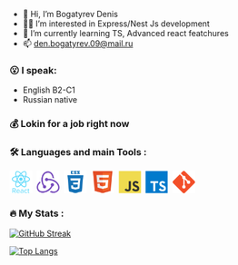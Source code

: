 - 👋 Hi, I’m Bogatyrev Denis
- :man_technologist: I’m interested in Express/Nest Js development 
- 🌱 I’m currently learning TS, Advanced react featchures
- 📫 den.bogatyrev.09@mail.ru

### 😮 I speak:
- English B2-C1
- Russian native


### 💰 Lokin for a job right now

### :hammer_and_wrench: Languages and main Tools :
<div>
  <img src="https://github.com/devicons/devicon/blob/master/icons/react/react-original-wordmark.svg" title="React" alt="React" width="40" height="40"/>&nbsp;
  <img src="https://github.com/devicons/devicon/blob/master/icons/redux/redux-original.svg" title="Redux" alt="Redux " width="40" height="40"/>&nbsp;
  <img src="https://github.com/devicons/devicon/blob/master/icons/css3/css3-plain-wordmark.svg"  title="CSS3" alt="CSS" width="40" height="40"/>&nbsp;
  <img src="https://github.com/devicons/devicon/blob/master/icons/html5/html5-original.svg" title="HTML5" alt="HTML" width="40" height="40"/>&nbsp;
  <img src="https://github.com/devicons/devicon/blob/master/icons/javascript/javascript-original.svg" title="JavaScript" alt="JavaScript" width="40" height="40"/>&nbsp;
  <img src="https://github.com/devicons/devicon/blob/master/icons/typescript/typescript-original.svg" title="TypeScript" alt="TypeScript" width="40" height="40"/>&nbsp;
  <img src="https://github.com/devicons/devicon/blob/master/icons/git/git-original.svg" title="Git" alt="Git" width="40" height="40"/>&nbsp;
</div>


### :fire: My Stats :
[![GitHub Streak](http://github-readme-streak-stats.herokuapp.com?user=dbogatyreev&theme=dark&background=000000)](https://git.io/streak-stats)

[![Top Langs](https://github-readme-stats.vercel.app/api/top-langs/?username=dbogatyreev&layout=compact)](https://github.com/anuraghazra/github-readme-stats)

<!-- 
[<div><img align="left" src="/metrics.classic.svg"></div>](#)
[<img align="left" src="/metrics.plugin.languages.details.svg"> ](#)
[<img align="left" src="/metrics.plugin.isocalendar.fullyear.svg"> ](#)
[<img align="left" style="padding-left: 5px;" src="/metrics.plugin.topics.icons.svg"> ](#)  -->

<!---
Denis is a ✨ special ✨ repository because its `README.md` (this file) appears on your GitHub profile.
You can click the Preview link to take a look at your changes.
--->
